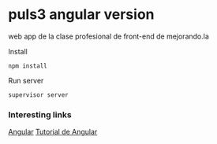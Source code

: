 puls3 angular version
=====================

web app de la clase profesional de front-end de mejorando.la

Install

	npm install 

Run server

	supervisor server

### Interesting links

[Angular](angularjs.org/)
[Tutorial de Angular](http://docs.angularjs.org/tutorial)